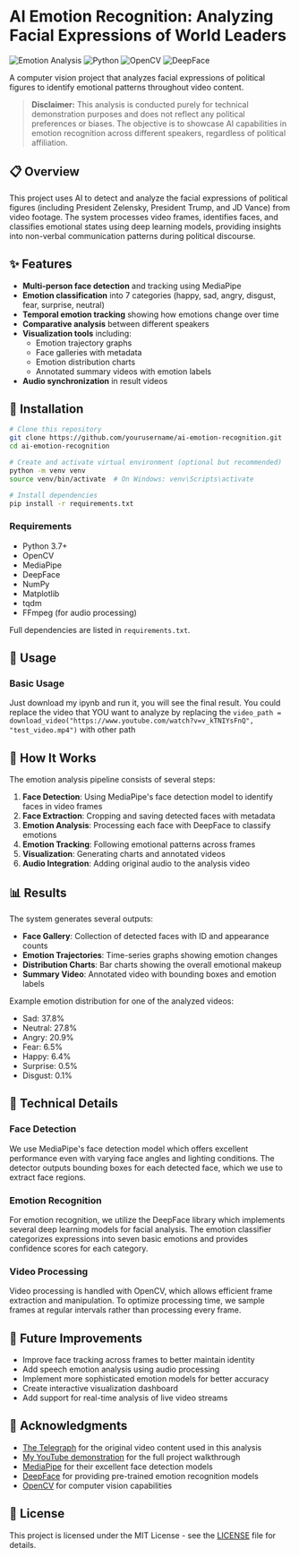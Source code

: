 # AI Emotion Recognition: Analyzing Facial Expressions of World Leaders

![Emotion Analysis](https://img.shields.io/badge/AI-Emotion%20Analysis-blue)
![Python](https://img.shields.io/badge/Python-3.7%2B-green)
![OpenCV](https://img.shields.io/badge/OpenCV-4.5%2B-red)
![DeepFace](https://img.shields.io/badge/DeepFace-0.0.75-orange)

A computer vision project that analyzes facial expressions of political figures to identify emotional patterns throughout video content.

> **Disclaimer:** This analysis is conducted purely for technical demonstration purposes and does not reflect any political preferences or biases. The objective is to showcase AI capabilities in emotion recognition across different speakers, regardless of political affiliation.

## 📋 Overview

This project uses AI to detect and analyze the facial expressions of political figures (including President Zelensky, President Trump, and JD Vance) from video footage. The system processes video frames, identifies faces, and classifies emotional states using deep learning models, providing insights into non-verbal communication patterns during political discourse.

## ✨ Features

- **Multi-person face detection** and tracking using MediaPipe
- **Emotion classification** into 7 categories (happy, sad, angry, disgust, fear, surprise, neutral)
- **Temporal emotion tracking** showing how emotions change over time
- **Comparative analysis** between different speakers
- **Visualization tools** including:
  - Emotion trajectory graphs
  - Face galleries with metadata
  - Emotion distribution charts
  - Annotated summary videos with emotion labels
- **Audio synchronization** in result videos

## 🔧 Installation

```bash
# Clone this repository
git clone https://github.com/yourusername/ai-emotion-recognition.git
cd ai-emotion-recognition

# Create and activate virtual environment (optional but recommended)
python -m venv venv
source venv/bin/activate  # On Windows: venv\Scripts\activate

# Install dependencies
pip install -r requirements.txt
```

### Requirements

- Python 3.7+
- OpenCV
- MediaPipe
- DeepFace
- NumPy
- Matplotlib
- tqdm
- FFmpeg (for audio processing)

Full dependencies are listed in `requirements.txt`.

## 🚀 Usage

### Basic Usage

Just download my ipynb and run it, you will see the final result. 
You could replace the video that YOU want to analyze by replacing the  `video_path = download_video("https://www.youtube.com/watch?v=v_kTNIYsFnQ", "test_video.mp4")` with other path


## 🧠 How It Works

The emotion analysis pipeline consists of several steps:

1. **Face Detection**: Using MediaPipe's face detection model to identify faces in video frames
2. **Face Extraction**: Cropping and saving detected faces with metadata
3. **Emotion Analysis**: Processing each face with DeepFace to classify emotions
4. **Emotion Tracking**: Following emotional patterns across frames
5. **Visualization**: Generating charts and annotated videos
6. **Audio Integration**: Adding original audio to the analysis video

## 📊 Results

The system generates several outputs:

- **Face Gallery**: Collection of detected faces with ID and appearance counts
- **Emotion Trajectories**: Time-series graphs showing emotion changes
- **Distribution Charts**: Bar charts showing the overall emotional makeup
- **Summary Video**: Annotated video with bounding boxes and emotion labels

Example emotion distribution for one of the analyzed videos:
- Sad: 37.8%
- Neutral: 27.8%
- Angry: 20.9%
- Fear: 6.5%
- Happy: 6.4%
- Surprise: 0.5%
- Disgust: 0.1%

## 📝 Technical Details

### Face Detection

We use MediaPipe's face detection model which offers excellent performance even with varying face angles and lighting conditions. The detector outputs bounding boxes for each detected face, which we use to extract face regions.

### Emotion Recognition

For emotion recognition, we utilize the DeepFace library which implements several deep learning models for facial analysis. The emotion classifier categorizes expressions into seven basic emotions and provides confidence scores for each category.

### Video Processing

Video processing is handled with OpenCV, which allows efficient frame extraction and manipulation. To optimize processing time, we sample frames at regular intervals rather than processing every frame.

## 🔮 Future Improvements

- Improve face tracking across frames to better maintain identity
- Add speech emotion analysis using audio processing
- Implement more sophisticated emotion models for better accuracy
- Create interactive visualization dashboard
- Add support for real-time analysis of live video streams

## 🙏 Acknowledgments

- [The Telegraph](https://www.youtube.com/watch?v=v_kTNIYsFnQ&list=PPSV) for the original video content used in this analysis
- [My YouTube demonstration](https://www.youtube.com/watch?v=eltbniewHys&t=1s) for the full project walkthrough
- [MediaPipe](https://google.github.io/mediapipe/) for their excellent face detection models
- [DeepFace](https://github.com/serengil/deepface) for providing pre-trained emotion recognition models
- [OpenCV](https://opencv.org/) for computer vision capabilities

## 📄 License

This project is licensed under the MIT License - see the [LICENSE](LICENSE) file for details.
